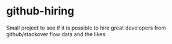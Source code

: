 github-hiring
=============

Small project to see if it is possible to hire great developers from github/stackover flow data and the likes
